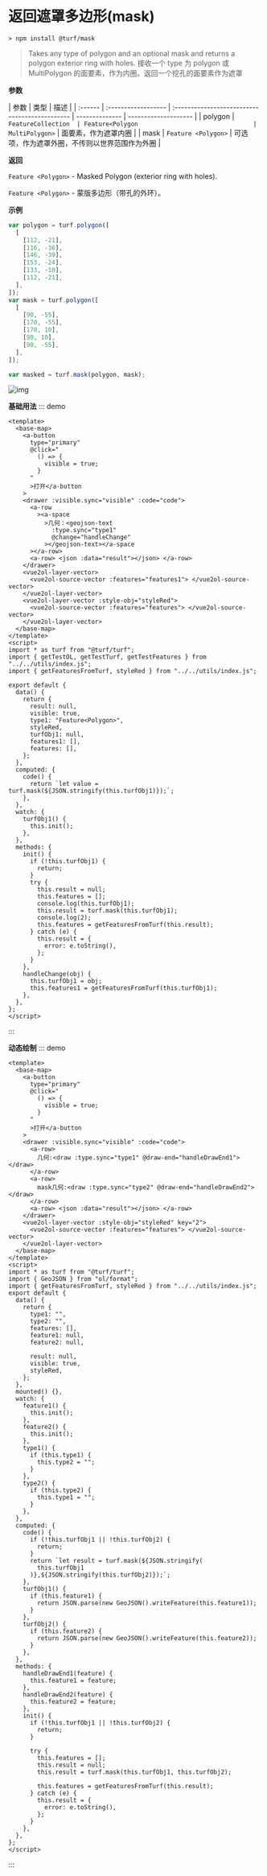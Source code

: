 # 返回遮罩多边形(mask)

```
> npm install @turf/mask
```

> Takes any type of polygon and an optional mask and returns a polygon exterior ring with holes.
> 接收一个 type 为 polygon 或 MultiPolygon 的面要素，作为内圈。返回一个挖孔的面要素作为遮罩

**参数**

| 参数    | 类型                | 描述                                           |
| :------ | :------------------ | :--------------------------------------------- | -------------- | -------------------- |
| polygon | `FeatureCollection  | Feature<Polygon                                | MultiPolygon>` | 面要素，作为遮罩内圈 |
| mask    | `Feature <Polygon>` | 可选项，作为遮罩外圈，不传则以世界范围作为外圈 |

**返回**

`Feature <Polygon>` - Masked Polygon (exterior ring with holes).

`Feature <Polygon>` - 蒙版多边形（带孔的外环）。

**示例**

```js
var polygon = turf.polygon([
  [
    [112, -21],
    [116, -36],
    [146, -39],
    [153, -24],
    [133, -10],
    [112, -21],
  ],
]);
var mask = turf.polygon([
  [
    [90, -55],
    [170, -55],
    [170, 10],
    [90, 10],
    [90, -55],
  ],
]);

var masked = turf.mask(polygon, mask);
```

![img](https://pzy-images.oss-cn-hangzhou.aliyuncs.com/img/mask.61ef78d5.webp)

**基础用法**
::: demo

```vue
<template>
  <base-map>
    <a-button
      type="primary"
      @click="
        () => {
          visible = true;
        }
      "
      >打开</a-button
    >
    <drawer :visible.sync="visible" :code="code">
      <a-row
        ><a-space
          >几何：<geojson-text
            :type.sync="type1"
            @change="handleChange"
          ></geojson-text></a-space
      ></a-row>
      <a-row> <json :data="result"></json> </a-row>
    </drawer>
    <vue2ol-layer-vector>
      <vue2ol-source-vector :features="features1"> </vue2ol-source-vector>
    </vue2ol-layer-vector>
    <vue2ol-layer-vector :style-obj="styleRed">
      <vue2ol-source-vector :features="features"> </vue2ol-source-vector>
    </vue2ol-layer-vector>
  </base-map>
</template>
<script>
import * as turf from "@turf/turf";
import { getTestOL, getTestTurf, getTestFeatures } from "../../utils/index.js";
import { getFeaturesFromTurf, styleRed } from "../../utils/index.js";

export default {
  data() {
    return {
      result: null,
      visible: true,
      type1: "Feature<Polygon>",
      styleRed,
      turfObj1: null,
      features1: [],
      features: [],
    };
  },
  computed: {
    code() {
      return `let value = turf.mask(${JSON.stringify(this.turfObj1)});`;
    },
  },
  watch: {
    turfObj1() {
      this.init();
    },
  },
  methods: {
    init() {
      if (!this.turfObj1) {
        return;
      }
      try {
        this.result = null;
        this.features = [];
        console.log(this.turfObj1);
        this.result = turf.mask(this.turfObj1);
        console.log(2);
        this.features = getFeaturesFromTurf(this.result);
      } catch (e) {
        this.result = {
          error: e.toString(),
        };
      }
    },
    handleChange(obj) {
      this.turfObj1 = obj;
      this.features1 = getFeaturesFromTurf(this.turfObj1);
    },
  },
};
</script>
```

:::

**动态绘制**
::: demo

```vue
<template>
  <base-map>
    <a-button
      type="primary"
      @click="
        () => {
          visible = true;
        }
      "
      >打开</a-button
    >
    <drawer :visible.sync="visible" :code="code">
      <a-row>
        几何:<draw :type.sync="type1" @draw-end="handleDrawEnd1"></draw>
      </a-row>
      <a-row>
        mask几何:<draw :type.sync="type2" @draw-end="handleDrawEnd2"></draw>
      </a-row>
      <a-row> <json :data="result"></json> </a-row>
    </drawer>
    <vue2ol-layer-vector :style-obj="styleRed" key="2">
      <vue2ol-source-vector :features="features"> </vue2ol-source-vector>
    </vue2ol-layer-vector>
  </base-map>
</template>
<script>
import * as turf from "@turf/turf";
import { GeoJSON } from "ol/format";
import { getFeaturesFromTurf, styleRed } from "../../utils/index.js";
export default {
  data() {
    return {
      type1: "",
      type2: "",
      features: [],
      feature1: null,
      feature2: null,

      result: null,
      visible: true,
      styleRed,
    };
  },
  mounted() {},
  watch: {
    feature1() {
      this.init();
    },
    feature2() {
      this.init();
    },
    type1() {
      if (this.type1) {
        this.type2 = "";
      }
    },
    type2() {
      if (this.type2) {
        this.type1 = "";
      }
    },
  },
  computed: {
    code() {
      if (!this.turfObj1 || !this.turfObj2) {
        return;
      }
      return `let result = turf.mask(${JSON.stringify(
        this.turfObj1
      )},${JSON.stringify(this.turfObj2)});`;
    },
    turfObj1() {
      if (this.feature1) {
        return JSON.parse(new GeoJSON().writeFeature(this.feature1));
      }
    },
    turfObj2() {
      if (this.feature2) {
        return JSON.parse(new GeoJSON().writeFeature(this.feature2));
      }
    },
  },
  methods: {
    handleDrawEnd1(feature) {
      this.feature1 = feature;
    },
    handleDrawEnd2(feature) {
      this.feature2 = feature;
    },
    init() {
      if (!this.turfObj1 || !this.turfObj2) {
        return;
      }

      try {
        this.features = [];
        this.result = null;
        this.result = turf.mask(this.turfObj1, this.turfObj2);

        this.features = getFeaturesFromTurf(this.result);
      } catch (e) {
        this.result = {
          error: e.toString(),
        };
      }
    },
  },
};
</script>
```

:::
